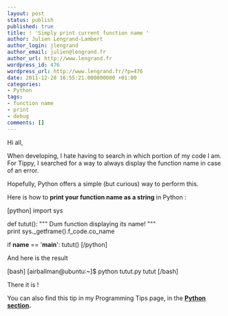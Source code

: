 ```yaml
---
layout: post
status: publish
published: true
title: ! 'Simply print current function name '
author: Julien Lengrand-Lambert
author_login: jlengrand
author_email: julien@lengrand.fr
author_url: http://www.lengrand.fr
wordpress_id: 476
wordpress_url: http://www.lengrand.fr/?p=476
date: 2011-12-28 16:55:21.000000000 +01:00
categories:
- Python
tags:
- function name
- print
- debug
comments: []
---
```

Hi all,

When developing, I hate having to search in which portion of my code I am. For Tippy, I searched for a way to always display the function name in case of an error.

Hopefully, Python offers a simple (but curious) way to perform this.

Here is how to <strong>print your function name as a string</strong> in Python :

[python]
import sys

def tutut():
    """
    Dum function displaying its name!
    """
    print sys._getframe().f_code.co_name

if __name__ == '__main__':
    tutut()
[/python]

And here is the result

[bash]
[airballman@ubuntu:~]$ python tutut.py
tutut
[/bash]

There it is !

You can also find this tip in my Programming Tips page, in the <strong><a href="http://www.lengrand.fr/programming-tips-2/#python">Python section</a>.</strong>
